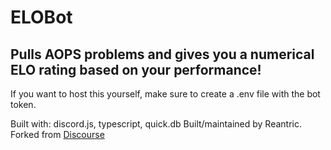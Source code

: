 # ELOBot

## Pulls AOPS problems and gives you a numerical ELO rating based on your performance!


If you want to host this yourself, make sure to create a .env file with the bot token.

Built with: discord.js, typescript, quick.db
Built/maintained by Reantric.
Forked from [Discourse](https://github.com/Reantric/DisCourse)
